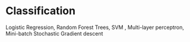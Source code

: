 # Classification
Logistic Regression, Random Forest Trees, SVM , Multi-layer perceptron, Mini-batch Stochastic Gradient descent




